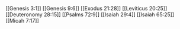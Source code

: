 [[Genesis 3:1]]
[[Genesis 9:6]]
[[Exodus 21:28]]
[[Leviticus 20:25]]
[[Deuteronomy 28:15]]
[[Psalms 72:9]]
[[Isaiah 29:4]]
[[Isaiah 65:25]]
[[Micah 7:17]]
